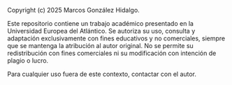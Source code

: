 Copyright (c) 2025 Marcos González Hidalgo.

Este repositorio contiene un trabajo académico presentado en la Universidad Europea del Atlántico. 
Se autoriza su uso, consulta y adaptación exclusivamente con fines educativos y no comerciales, 
siempre que se mantenga la atribución al autor original. 
No se permite su redistribución con fines comerciales ni su modificación con intención de plagio o lucro.

Para cualquier uso fuera de este contexto, contactar con el autor.
